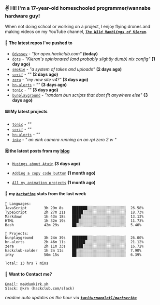 ### ✌️ Hi! I'm a 17-year-old homeschooled programmer/wannabe hardware guy!

When not doing school or working on a project, I enjoy flying drones and making videos on my YouTube channel, [**_`The Wild Ramblings of Kieran`_**](https://youtube.com/@kieran.rambles).

#### 👷 The latest repos I've pushed to

- [`Odyssey`](https://github.com/MeghanaM4/Odyssey) - _"for apex.hackclub.com"_ **(today)**
- [`dots`](https://github.com/taciturnaxolotl/dots) - _"Kieran's opinionated (and probably slightly dumb) nix config"_ **(1 day ago)**
- [`smokie`](https://github.com/taciturnaxolotl/smokie) - _"a system of takes and uploads"_ **(2 days ago)**
- [`serif`](https://github.com/taciturnaxolotl/serif) - _""_ **(2 days ago)**
- [`zera`](https://github.com/taciturnaxolotl/zera) - _"my new site v4?"_ **(3 days ago)**
- [`hn-alerts`](https://github.com/taciturnaxolotl/hn-alerts) - _""_ **(3 days ago)**
- [`tonic`](https://github.com/taciturnaxolotl/tonic) - _""_ **(3 days ago)**
- [`bunplayground`](https://github.com/taciturnaxolotl/bunplayground) - _"random bun scripts that dont fit anywhere else"_ **(3 days ago)**

#### ⌨️ My latest projects

- [`tonic`](https://github.com/taciturnaxolotl/tonic) - _""_
- [`serif`](https://github.com/taciturnaxolotl/serif) - _""_
- [`hn-alerts`](https://github.com/taciturnaxolotl/hn-alerts) - _""_
- [`inky`](https://github.com/taciturnaxolotl/inky) - _" an eink camera running on an rpi zero 2 w "_

#### 🗒️ the latest posts from my [blog](https://dunkirk.sh)

- [`Musings about Atuin`](https://dunkirk.sh/blog/atuin/) **(3 days ago)**

- [`Adding a copy code button`](https://dunkirk.sh/blog/adding-a-copy-button/) **(1 month ago)**

- [`All my animation projects`](https://dunkirk.sh/blog/my-animations/) **(1 month ago)**



#### 📡 my [_`hackatime`_](https://waka.hackclub.com) stats from the last week

```text
💾 Languages:
JavaScript        3h 29m 8s    ███████░░░░░░░░░░░░░░░░░░  26.58%
TypeScript        2h 27m 21s   █████░░░░░░░░░░░░░░░░░░░░  18.73%
Markdown          1h 43m 18s   ████░░░░░░░░░░░░░░░░░░░░░  13.13%
HTML              1h 32m 19s   ███░░░░░░░░░░░░░░░░░░░░░░  11.73%
Bash              42m 29s      ██░░░░░░░░░░░░░░░░░░░░░░░  5.40%

💼 Projects:
bunplayground     3h 24m 39s   ███████░░░░░░░░░░░░░░░░░░  26.00%
hn-alerts         2h 46m 11s   ██████░░░░░░░░░░░░░░░░░░░  21.12%
zera              2h 11m 33s   █████░░░░░░░░░░░░░░░░░░░░  16.72%
hackclub-solder   1h 2m 11s    ██░░░░░░░░░░░░░░░░░░░░░░░  7.90%
inky              50m 15s      ██░░░░░░░░░░░░░░░░░░░░░░░  6.39%

Total: 13 hrs 7 mins
```

#### 📮 Want to Contact me?

```text
Email: me@dunkirk.sh
Slack: @krn (hackclub.com/slack)
```

_readme auto updates on the hour via [**`taciturnaxolotl/markscribe`**](https://github.com/taciturnaxolotl/markscribe)_
